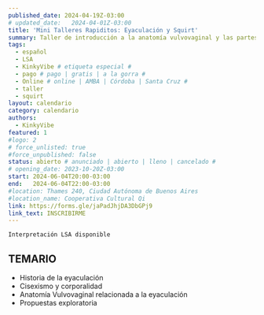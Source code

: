 ```yaml
---
published_date: 2024-04-19Z-03:00
# updated_date:   2024-04-01Z-03:00
title: 'Mini Talleres Rapiditos: Eyaculación y Squirt'
summary: Taller de introducción a la anatomía vulvovaginal y las partes responsables de la eyaculación en personas con vulva
tags:
  - español
  - LSA
  - KinkyVibe # etiqueta especial #
  - pago # pago | gratis | a la gorra #
  - Online # online | AMBA | Córdoba | Santa Cruz #
  - taller
  - squirt
layout: calendario
category: calendario
authors:
  - KinkyVibe
featured: 1
#logo: 2
# force_unlisted: true
#force_unpublished: false
status: abierto # anunciado | abierto | lleno | cancelado #
# opening_date: 2023-10-20Z-03:00
start: 2024-06-04T20:00-03:00
end:   2024-06-04T22:00-03:00
#location: Thames 240, Ciudad Autónoma de Buenos Aires
#location_name: Cooperativa Cultural Qi
link: https://forms.gle/jaPadJhjDA3DbGPj9
link_text: INSCRIBIRME
---
```

`Interpretación LSA disponible`

## TEMARIO
- Historia de la eyaculación  
- Cisexismo y corporalidad 
- Anatomía Vulvovaginal relacionada a la eyaculación 
- Propuestas exploratoria